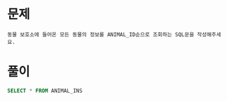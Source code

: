 # 문제

```
동물 보호소에 들어온 모든 동물의 정보를 ANIMAL_ID순으로 조회하는 SQL문을 작성해주세요.
```

# 풀이

```sql
SELECT * FROM ANIMAL_INS
```


